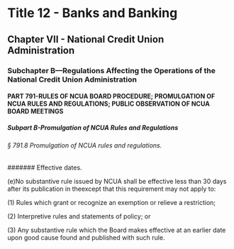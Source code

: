 
# Title 12 - Banks and Banking
## Chapter VII - National Credit Union Administration
### Subchapter B—Regulations Affecting the Operations of the National Credit Union Administration
#### PART 791-RULES OF NCUA BOARD PROCEDURE; PROMULGATION OF NCUA RULES AND REGULATIONS; PUBLIC OBSERVATION OF NCUA BOARD MEETINGS
##### Subpart B-Promulgation of NCUA Rules and Regulations
###### § 791.8 Promulgation of NCUA rules and regulations.
####### Effective dates.

(e)No substantive rule issued by NCUA shall be effective less than 30 days after its publication in theexcept that this requirement may not apply to:

(1) Rules which grant or recognize an exemption or relieve a restriction;

(2) Interpretive rules and statements of policy; or

(3) Any substantive rule which the Board makes effective at an earlier date upon good cause found and published with such rule.
